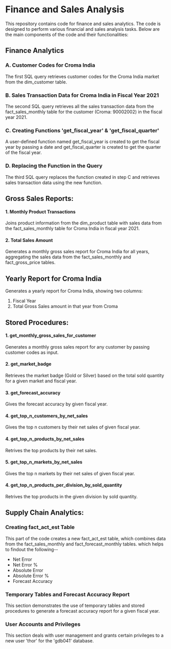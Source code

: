 # Finance and Sales Analysis
This repository contains code for finance and sales analytics. The code is designed to perform various financial and sales analysis tasks. Below are the main components of the code and their functionalities:

## Finance Analytics
### A. Customer Codes for Croma India
The first SQL query retrieves customer codes for the Croma India market from the dim_customer table.

### B. Sales Transaction Data for Croma India in Fiscal Year 2021
The second SQL query retrieves all the sales transaction data from the fact_sales_monthly table for the customer (Croma: 90002002) in the fiscal year 2021.

### C. Creating Functions 'get_fiscal_year' & 'get_fiscal_quarter'
A user-defined function named get_fiscal_year is created to get the fiscal year by passing a date and get_fiscal_quarter is created to get the quarter of the fiscal year.

### D. Replacing the Function in the Query
The third SQL query replaces the function created in step C and retrieves sales transaction data using the new function.

## Gross Sales Reports:

#### 1. Monthly Product Transactions

Joins product information from the dim_product table with sales data from the fact_sales_monthly table for Croma India in fiscal year 2021.

#### 2. Total Sales Amount

Generates a monthly gross sales report for Croma India for all years, aggregating the sales data from the fact_sales_monthly and fact_gross_price tables.

## Yearly Report for Croma India
Generates a yearly report for Croma India, showing two columns:

1. Fiscal Year
2. Total Gross Sales amount in that year from Croma

## Stored Procedures:
#### 1. get_monthly_gross_sales_for_customer

Generates a monthly gross sales report for any customer by passing customer codes as input.

#### 2. get_market_badge

Retrieves the market badge (Gold or Silver) based on the total sold quantity for a given market and fiscal year.

#### 3. get_forecast_accuracy
Gives the forecast accuracy by given fiscal year.

#### 4. get_top_n_customers_by_net_sales
Gives the top n customers by their net sales of given fiscal year.

#### 4. get_top_n_products_by_net_sales
Retrives the top products by their net sales.

#### 5. get_top_n_markets_by_net_sales
Gives the top n markets by their net sales of given fiscal year.

#### 4. get_top_n_products_per_division_by_sold_quantity
Retrives the top products in the given division by sold quantity.

## Supply Chain Analytics:

### Creating fact_act_est Table

This part of the code creates a new fact_act_est table, which combines data from the fact_sales_monthly and fact_forecast_monthly tables.
which helps to findout the following--
  
  - Net Error
  - Net Error %
  - Absolute Error
  - Absolute Error %
  - Forecast Accuracy
 
### Temporary Tables and Forecast Accuracy Report
This section demonstrates the use of temporary tables and stored procedures to generate a forecast accuracy report for a given fiscal year.

### User Accounts and Privileges
This section deals with user management and grants certain privileges to a new user 'thor' for the 'gdb041' database.

